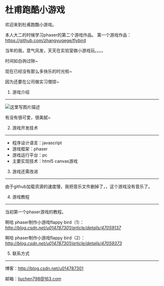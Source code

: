 
杜甫跑酷小游戏
=============

欢迎来到杜甫跑酷小游戏。

本人大二的时候学习phaser的第二个游戏作品。
第一个游戏作品：https://github.com/zhangyugege/flybird

当年的我，意气风发，天天在实验室做小游戏玩。。。。

时间如白驹过隙~

现在已经没有那么多快乐的时光啦~

因为还要在公司做实习僧捏~

1. 游戏介绍
-------
![这里写图片描述](http://img.blog.csdn.net/20160808132635606)

有没有很可爱，很美腻~

2. 游戏开发技术
-------
 - 程序设计语言：javascript
 - 游戏框架：phaser 
 - 游戏运行平台：pc 
 - 主要实现技术：html5 canvas游戏
 
 
3. 游戏还需改进
-------
由于github加载资源的速度慢，我把音乐文件删掉了，，这个游戏没有音乐了。


4. 游戏教程
-------

当初第一个phaser游戏的教程。

 啊哈 phaser制作小游戏flappy bird（1）：
*http://blog.csdn.net/u014787301/article/details/47059137*

 啊哈 phaser制作小游戏flappy bird（2）：
*http://blog.csdn.net/u014787301/article/details/47059373*


5. 联系方式
-------
博客：http://blog.csdn.net/u014787301 

邮箱：liuchen798@163.com
